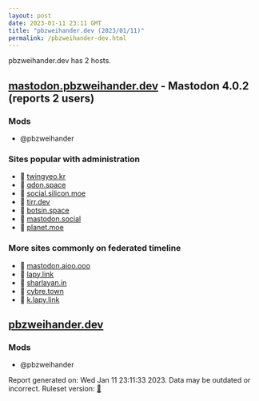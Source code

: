 ```yaml
---
layout: post
date: 2023-01-11 23:11 GMT
title: "pbzweihander.dev (2023/01/11)"
permalink: /pbzweihander-dev.html
---
```


pbzweihander.dev has 2 hosts.

## [mastodon.pbzweihander.dev](https://mastodon.pbzweihander.dev) - Mastodon 4.0.2 (reports 2 users)

### Mods
 * @pbzweihander

### Sites popular with administration

* 🐘 [twingyeo.kr](/twingyeo-kr.html)
* 🐘 [qdon.space](/qdon-space.html)
* 🐘 [social.silicon.moe](/social-silicon-moe.html)
* 🐘 [tirr.dev](/tirr-dev.html)
* 🐘 [botsin.space](/botsin-space.html)
* 🐘 [mastodon.social](/mastodon-social.html)
* 🐘 [planet.moe](/planet-moe.html)

### More sites commonly on federated timeline

* 🐘 [mastodon.aioo.ooo](/mastodon-aioo-ooo.html)
* 🐘 [lapy.link](/lapy-link.html)
* 🐘 [sharlayan.in](/sharlayan-in.html)
* 🐘 [cybre.town](/cybre-town.html)
* 🐘 [k.lapy.link](/k-lapy-link.html)

## [pbzweihander.dev](https://pbzweihander.dev)

### Mods
 * @pbzweihander

Report generated on: Wed Jan 11 23:11:33 2023. Data may be outdated or incorrect.
Ruleset version: [🧁](/version-cupcake)

